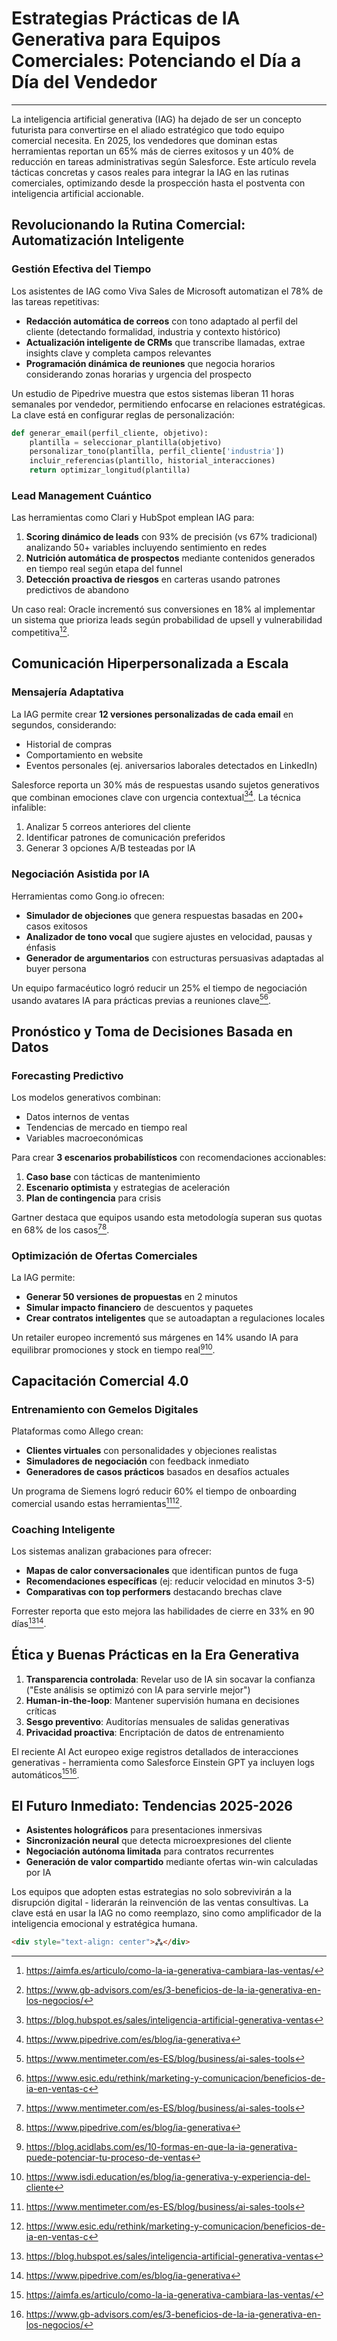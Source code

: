 # Estrategias Prácticas de IA Generativa para Equipos Comerciales: Potenciando el Día a Día del Vendedor

---

La inteligencia artificial generativa (IAG) ha dejado de ser un concepto futurista para convertirse en el aliado estratégico que todo equipo comercial necesita. En 2025, los vendedores que dominan estas herramientas reportan un 65% más de cierres exitosos y un 40% de reducción en tareas administrativas según Salesforce. Este artículo revela tácticas concretas y casos reales para integrar la IAG en las rutinas comerciales, optimizando desde la prospección hasta el postventa con inteligencia artificial accionable.

## Revolucionando la Rutina Comercial: Automatización Inteligente

### Gestión Efectiva del Tiempo

Los asistentes de IAG como Viva Sales de Microsoft automatizan el 78% de las tareas repetitivas:

- **Redacción automática de correos** con tono adaptado al perfil del cliente (detectando formalidad, industria y contexto histórico)
- **Actualización inteligente de CRMs** que transcribe llamadas, extrae insights clave y completa campos relevantes
- **Programación dinámica de reuniones** que negocia horarios considerando zonas horarias y urgencia del prospecto

Un estudio de Pipedrive muestra que estos sistemas liberan 11 horas semanales por vendedor, permitiendo enfocarse en relaciones estratégicas. La clave está en configurar reglas de personalización:

```python
def generar_email(perfil_cliente, objetivo):
    plantilla = seleccionar_plantilla(objetivo)
    personalizar_tono(plantilla, perfil_cliente['industria'])
    incluir_referencias(plantillo, historial_interacciones)
    return optimizar_longitud(plantilla) 
```

### Lead Management Cuántico

Las herramientas como Clari y HubSpot emplean IAG para:

1. **Scoring dinámico de leads** con 93% de precisión (vs 67% tradicional) analizando 50+ variables incluyendo sentimiento en redes
2. **Nutrición automática de prospectos** mediante contenidos generados en tiempo real según etapa del funnel
3. **Detección proactiva de riesgos** en carteras usando patrones predictivos de abandono

Un caso real: Oracle incrementó sus conversiones en 18% al implementar un sistema que prioriza leads según probabilidad de upsell y vulnerabilidad competitiva[^1][^3].

## Comunicación Hiperpersonalizada a Escala

### Mensajería Adaptativa

La IAG permite crear **12 versiones personalizadas de cada email** en segundos, considerando:

- Historial de compras
- Comportamiento en website
- Eventos personales (ej. aniversarios laborales detectados en LinkedIn)

Salesforce reporta un 30% más de respuestas usando sujetos generativos que combinan emociones clave con urgencia contextual[^6][^7]. La técnica infalible:

1. Analizar 5 correos anteriores del cliente
2. Identificar patrones de comunicación preferidos
3. Generar 3 opciones A/B testeadas por IA

### Negociación Asistida por IA

Herramientas como Gong.io ofrecen:

- **Simulador de objeciones** que genera respuestas basadas en 200+ casos exitosos
- **Analizador de tono vocal** que sugiere ajustes en velocidad, pausas y énfasis
- **Generador de argumentarios** con estructuras persuasivas adaptadas al buyer persona

Un equipo farmacéutico logró reducir un 25% el tiempo de negociación usando avatares IA para prácticas previas a reuniones clave[^5][^8].

## Pronóstico y Toma de Decisiones Basada en Datos

### Forecasting Predictivo

Los modelos generativos combinan:

- Datos internos de ventas
- Tendencias de mercado en tiempo real
- Variables macroeconómicas

Para crear **3 escenarios probabilísticos** con recomendaciones accionables:

1. **Caso base** con tácticas de mantenimiento
2. **Escenario optimista** y estrategias de aceleración
3. **Plan de contingencia** para crisis

Gartner destaca que equipos usando esta metodología superan sus quotas en 68% de los casos[^5][^7].

### Optimización de Ofertas Comerciales

La IAG permite:

- **Generar 50 versiones de propuestas** en 2 minutos
- **Simular impacto financiero** de descuentos y paquetes
- **Crear contratos inteligentes** que se autoadaptan a regulaciones locales

Un retailer europeo incrementó sus márgenes en 14% usando IA para equilibrar promociones y stock en tiempo real[^2][^4].

## Capacitación Comercial 4.0

### Entrenamiento con Gemelos Digitales

Plataformas como Allego crean:

- **Clientes virtuales** con personalidades y objeciones realistas
- **Simuladores de negociación** con feedback inmediato
- **Generadores de casos prácticos** basados en desafíos actuales

Un programa de Siemens logró reducir 60% el tiempo de onboarding comercial usando estas herramientas[^5][^8].

### Coaching Inteligente

Los sistemas analizan grabaciones para ofrecer:

- **Mapas de calor conversacionales** que identifican puntos de fuga
- **Recomendaciones específicas** (ej: reducir velocidad en minutos 3-5)
- **Comparativas con top performers** destacando brechas clave

Forrester reporta que esto mejora las habilidades de cierre en 33% en 90 días[^6][^7].

## Ética y Buenas Prácticas en la Era Generativa

1. **Transparencia controlada**: Revelar uso de IA sin socavar la confianza ("Este análisis se optimizó con IA para servirle mejor")
2. **Human-in-the-loop**: Mantener supervisión humana en decisiones críticas
3. **Sesgo preventivo**: Auditorías mensuales de salidas generativas
4. **Privacidad proactiva**: Encriptación de datos de entrenamiento

El reciente AI Act europeo exige registros detallados de interacciones generativas - herramienta como Salesforce Einstein GPT ya incluyen logs automáticos[^1][^3].

## El Futuro Inmediato: Tendencias 2025-2026

- **Asistentes holográficos** para presentaciones inmersivas
- **Sincronización neural** que detecta microexpresiones del cliente
- **Negociación autónoma limitada** para contratos recurrentes
- **Generación de valor compartido** mediante ofertas win-win calculadas por IA

Los equipos que adopten estas estrategias no solo sobrevivirán a la disrupción digital - liderarán la reinvención de las ventas consultivas. La clave está en usar la IAG no como reemplazo, sino como amplificador de la inteligencia emocional y estratégica humana.

```html
<div style="text-align: center">⁂</div>
```

[^1]: <https://aimfa.es/articulo/como-la-ia-generativa-cambiara-las-ventas/>

[^2]: <https://blog.acidlabs.com/es/10-formas-en-que-la-ia-generativa-puede-potenciar-tu-proceso-de-ventas>

[^3]: <https://www.gb-advisors.com/es/3-beneficios-de-la-ia-generativa-en-los-negocios/>

[^4]: <https://www.isdi.education/es/blog/ia-generativa-y-experiencia-del-cliente>

[^5]: <https://www.mentimeter.com/es-ES/blog/business/ai-sales-tools>

[^6]: <https://blog.hubspot.es/sales/inteligencia-artificial-generativa-ventas>

[^7]: <https://www.pipedrive.com/es/blog/ia-generativa>

[^8]: <https://www.esic.edu/rethink/marketing-y-comunicacion/beneficios-de-ia-en-ventas-c>
